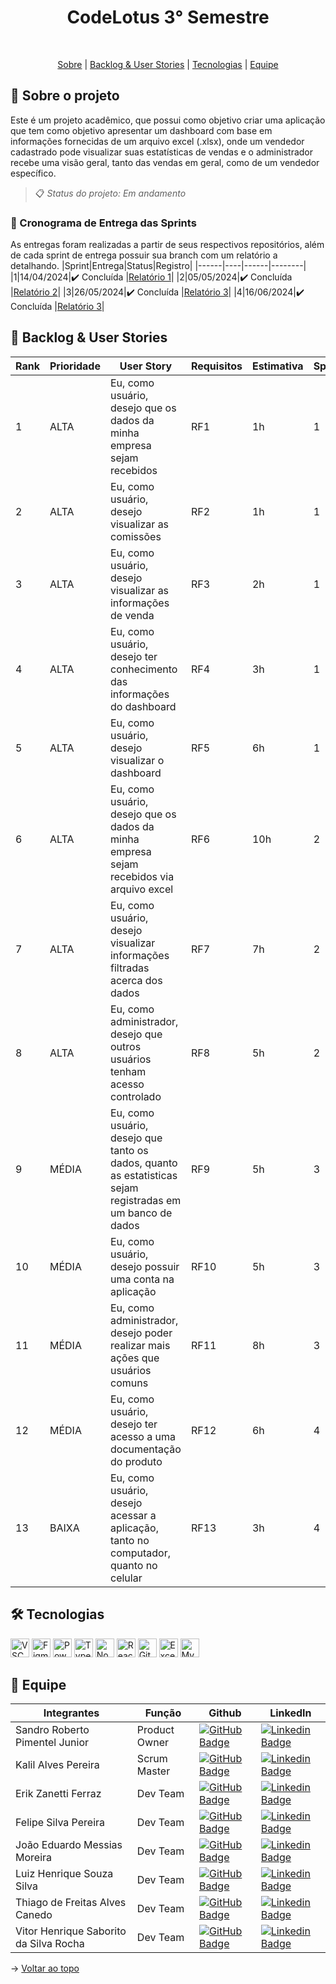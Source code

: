 <div align="center">
  
# CodeLotus 3° Semestre
</div>  
<br id="topo">
<p align="center">
  <a href="#sobre">Sobre</a>  |  
  <a href="#backlog">Backlog & User Stories</a>  |  
  <a href="#tecnologias">Tecnologias</a>  |  
  <a href="#equipe">Equipe</a>
</p>

<span id="sobre">

## 📃 Sobre o projeto
Este é um projeto acadêmico, que possui como objetivo criar uma aplicação que tem como objetivo apresentar um dashboard com base em informações fornecidas de um arquivo excel (.xlsx), onde um vendedor cadastrado pode visualizar suas estatísticas de vendas e o administrador recebe uma visão geral, tanto das vendas em geral, como de um vendedor específico. 

> 📋 _Status do projeto: Em andamento_

### 🏁 Cronograma de Entrega das Sprints
As entregas foram realizadas a partir de seus respectivos repositórios, além de cada sprint de entrega possuir sua branch com um relatório a detalhando.
|Sprint|Entrega|Status|Registro|
|------|----|------|--------|
|1|14/04/2024|✔️ Concluída |[Relatório 1](https://github.com/Code-Lotus/api-3/tree/Sprint-1)|
|2|05/05/2024|✔️ Concluída |[Relatório 2](https://github.com/Code-Lotus/api-3/tree/Sprint-2)|
|3|26/05/2024|✔️ Concluída |[Relatório 3](https://github.com/Code-Lotus/api-3/tree/Sprint-3)|
|4|16/06/2024|✔️ Concluída |[Relatório 3](https://github.com/Code-Lotus/api-3/tree/Sprint-4)|


<span id="backlog">

## 🎯 Backlog & User Stories
|Rank|Prioridade|User Story|Requisitos|Estimativa|Sprint|
|----|----------|----------|----------|----------|------|
|1|ALTA|Eu, como usuário, desejo que os dados da minha empresa sejam recebidos|RF1|1h|1|
|2|ALTA|Eu, como usuário, desejo visualizar as comissões|RF2|1h|1|
|3|ALTA|Eu, como usuário, desejo visualizar as informações de venda|RF3|2h|1|
|4|ALTA|Eu, como usuário, desejo ter conhecimento das informações do dashboard|RF4|3h|1|
|5|ALTA|Eu, como usuário, desejo visualizar o dashboard|RF5|6h|1|
|6|ALTA|Eu, como usuário, desejo que os dados da minha empresa sejam recebidos via arquivo excel|RF6|10h|2|
|7|ALTA|Eu, como usuário, desejo visualizar informações filtradas acerca dos dados|RF7|7h|2|
|8|ALTA|Eu, como administrador, desejo que outros usuários tenham acesso controlado|RF8|5h|2|
|9|MÉDIA|Eu, como usuário, desejo que tanto os dados, quanto as estatisticas sejam registradas em um banco de dados|RF9|5h|3|
|10|MÉDIA|Eu, como usuário, desejo possuir uma conta na aplicação|RF10|5h|3|
|11|MÉDIA|Eu, como administrador, desejo poder realizar mais ações que usuários comuns|RF11|8h|3|
|12|MÉDIA|Eu, como usuário, desejo ter acesso a uma documentação do produto|RF12|6h|4|
|13|BAIXA|Eu, como usuário, desejo acessar a aplicação, tanto no computador, quanto no celular|RF13|3h|4|


<span id="tecnologias">

## 🛠️ Tecnologias
<img src="https://img.shields.io/badge/VSCode-0078D4?style=for-the-badge&logo=visual%20studio%20code&logoColor=white" alt="VSCode" height="30" />
<img src="https://img.shields.io/badge/Figma-F24E1E?style=for-the-badge&logo=figma&logoColor=white" alt="Figma" height="30" />
<img src="https://img.shields.io/badge/PowerBI-F2C811?style=for-the-badge&logo=Power%20BI&logoColor=white" alt="Power BI" height="30" />
<img src="https://img.shields.io/badge/TypeScript-007ACC?style=for-the-badge&logo=typescript&logoColor=white" alt="TypeScript" height="30" />
<img src="https://img.shields.io/badge/Node%20js-339933?style=for-the-badge&logo=nodedotjs&logoColor=white" alt="NodeJS" height="30" />
<img src="https://img.shields.io/badge/React-20232A?style=for-the-badge&logo=react&logoColor=61DAFB" alt="React" height="30" />
<img src="https://img.shields.io/badge/GitHub-100000?style=for-the-badge&logo=github&logoColor=white" alt="Github" height="30" /> 
<img src="https://img.shields.io/badge/Microsoft_Excel-217346?style=for-the-badge&logo=microsoft-excel&logoColor=white" alt="Excel" height="30" />
<img src="https://img.shields.io/badge/MySQL-217346?style=for-the-badge&logo=mysql&logoColor=white" alt="MySQL" height="30" />

<span id="equipe">

## 👥 Equipe

|Integrantes|Função|Github|LinkedIn|
| --------- | ---- | ---- |--------|
|Sandro Roberto Pimentel Junior|Product Owner|[![GitHub Badge](https://img.shields.io/badge/Sandro--Pimentel-111217?style=flat-square&logo=github&logoColor=white)](https://github.com/Sandro-Pimentel)|[![Linkedin Badge](https://img.shields.io/badge/Linkedin-blue?style=flat-square&logo=Linkedin&logoColor=white)](https://br.linkedin.com/in/sandro-roberto-pimentel-junior-1287a3254)|
|Kalil Alves Pereira|Scrum Master|[![GitHub Badge](https://img.shields.io/badge/kalil004-111217?style=flat-square&logo=github&logoColor=white)](https://github.com/kalil004)|[![Linkedin Badge](https://img.shields.io/badge/Linkedin-blue?style=flat-square&logo=Linkedin&logoColor=white)](https://www.linkedin.com/in/kalil-alves-381633270/)|
|Erik Zanetti Ferraz|Dev Team|[![GitHub Badge](https://img.shields.io/badge/ErikZFerraz-111217?style=flat-square&logo=github&logoColor=white)](https://github.com/ErikZFerraz)|[![Linkedin Badge](https://img.shields.io/badge/Linkedin-blue?style=flat-square&logo=Linkedin&logoColor=white)](https://www.linkedin.com/in/erik-zanetti-ferraz-09895a180/)|
|Felipe Silva Pereira|Dev Team|[![GitHub Badge](https://img.shields.io/badge/felipereira10-111217?style=flat-square&logo=github&logoColor=white)](https://github.com/felipereira10)|[![Linkedin Badge](https://img.shields.io/badge/Linkedin-blue?style=flat-square&logo=Linkedin&logoColor=white)](https://www.linkedin.com/in/felipe-pereira-638370172/)|
|João Eduardo Messias Moreira|Dev Team|[![GitHub Badge](https://img.shields.io/badge/joao--eduardo17-111217?style=flat-square&logo=github&logoColor=white)](https://github.com/joao-eduardo17)|[![Linkedin Badge](https://img.shields.io/badge/Linkedin-blue?style=flat-square&logo=Linkedin&logoColor=white)](https://www.linkedin.com/in/joão-eduardo-messias-a3019125b/)|
|Luiz Henrique Souza Silva|Dev Team|[![GitHub Badge](https://img.shields.io/badge/LuizHenrique435-111217?style=flat-square&logo=github&logoColor=white)](https://github.com/LuizHenrique435)|[![Linkedin Badge](https://img.shields.io/badge/Linkedin-blue?style=flat-square&logo=Linkedin&logoColor=white)](https://www.linkedin.com/in/luiz-henrique-souza-silva-7b24a9279/)|
|Thiago de Freitas Alves Canedo|Dev Team|[![GitHub Badge](https://img.shields.io/badge/ThiagoCanedo-111217?style=flat-square&logo=github&logoColor=white)](https://github.com/ThiagoCanedo)|[![Linkedin Badge](https://img.shields.io/badge/Linkedin-blue?style=flat-square&logo=Linkedin&logoColor=white)](https://www.linkedin.com/in/thiago-de-freitas-14273818b/)|
|Vitor Henrique Saborito da Silva Rocha|Dev Team|[![GitHub Badge](https://img.shields.io/badge/VituuSaborito-111217?style=flat-square&logo=github&logoColor=white)](https://github.com/VituuSaborito)| [![Linkedin Badge](https://img.shields.io/badge/Linkedin-blue?style=flat-square&logo=Linkedin&logoColor=white)](https://br.linkedin.com/in/vitor-henrique-saborito-216219268)|

→ [Voltar ao topo](#topo)
